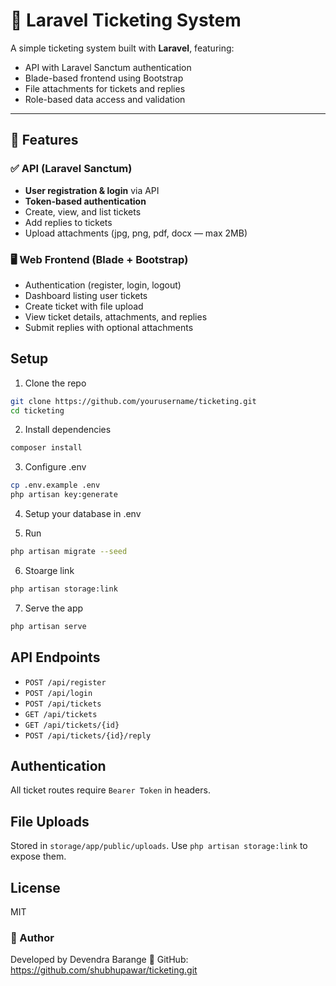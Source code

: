 # 🎫 Laravel Ticketing System

A simple ticketing system built with **Laravel**, featuring:

- API with Laravel Sanctum authentication
- Blade-based frontend using Bootstrap
- File attachments for tickets and replies
- Role-based data access and validation

---

## 🚀 Features

### ✅ API (Laravel Sanctum)

- **User registration & login** via API
- **Token-based authentication**
- Create, view, and list tickets
- Add replies to tickets
- Upload attachments (jpg, png, pdf, docx — max 2MB)

### 🖥️ Web Frontend (Blade + Bootstrap)

- Authentication (register, login, logout)
- Dashboard listing user tickets
- Create ticket with file upload
- View ticket details, attachments, and replies
- Submit replies with optional attachments

## Setup

1. Clone the repo

```bash
git clone https://github.com/yourusername/ticketing.git
cd ticketing
```

2. Install dependencies

```bash
composer install
```
3. Configure .env
```bash
cp .env.example .env
php artisan key:generate
```
4. Setup your database in .env

5. Run
```bash
php artisan migrate --seed
```

6. Stoarge link
```bash
php artisan storage:link
```

7. Serve the app 
```bash
php artisan serve
```

## API Endpoints

- `POST /api/register`
- `POST /api/login`
- `POST /api/tickets`
- `GET /api/tickets`
- `GET /api/tickets/{id}`
- `POST /api/tickets/{id}/reply`

## Authentication

All ticket routes require `Bearer Token` in headers.

## File Uploads

Stored in `storage/app/public/uploads`. Use `php artisan storage:link` to expose them.

## License

MIT
 
### 🙌 Author

Developed by Devendra Barange
🔗 GitHub: https://github.com/shubhupawar/ticketing.git